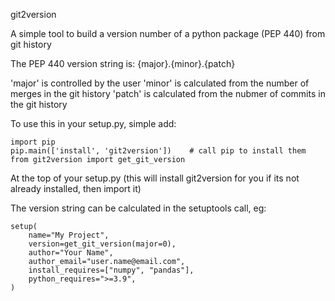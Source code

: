 git2version

A simple tool to build a version number of a python package (PEP 440) from git history

The PEP 440 version string is: {major}.{minor}.{patch}

'major' is controlled by the user
'minor' is calculated from the number of merges in the git history
'patch' is calculated from the nubmer of commits in the git history

To use this in your setup.py, simple add:

```
import pip
pip.main(['install', 'git2version'])    # call pip to install them
from git2version import get_git_version
```

At the top of your setup.py (this will install git2version for you if its not already installed, 
then import it)

The version string can be calculated in the setuptools call, eg:

```
setup(
    name="My Project",
    version=get_git_version(major=0),
    author="Your Name",
    author_email="user.name@email.com",
    install_requires=["numpy", "pandas"],
    python_requires=">=3.9",
)
```